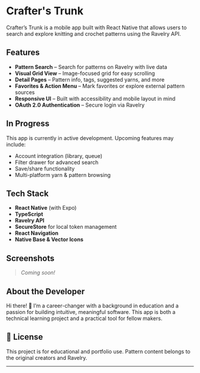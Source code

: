 # Crafter's Trunk 

Crafter’s Trunk is a mobile app built with React Native that allows users to search and explore knitting and crochet patterns using the Ravelry API. 

## Features

- **Pattern Search** – Search for patterns on Ravelry with live data
- **Visual Grid View** – Image-focused grid for easy scrolling
- **Detail Pages** – Pattern info, tags, suggested yarns, and more
- **Favorites & Action Menu** – Mark favorites or explore external pattern sources
- **Responsive UI** – Built with accessibility and mobile layout in mind
- **OAuth 2.0 Authentication** – Secure login via Ravelry

## In Progress

This app is currently in active development. Upcoming features may include:
- Account integration (library, queue)
- Filter drawer for advanced search
- Save/share functionality
- Multi-platform yarn & pattern browsing

## Tech Stack

- **React Native** (with Expo)
- **TypeScript**
- **Ravelry API**
- **SecureStore** for local token management
- **React Navigation**
- **Native Base & Vector Icons**

## Screenshots

> _Coming soon!_

## About the Developer

Hi there! 👋 I’m a career-changer with a background in education and a passion for building intuitive, meaningful software. This app is both a technical learning project and a practical tool for fellow makers.

## 📄 License

This project is for educational and portfolio use. Pattern content belongs to the original creators and Ravelry.

---


